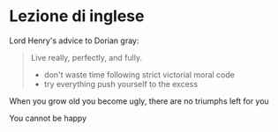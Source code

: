 # Lezione di inglese

Lord Henry's advice to Dorian gray:
> Live really, perfectly, and fully.
> * don't waste time following strict victorial moral code
> * try everything push yourself to the excess

When you grow old you become ugly, there are no triumphs left for you

You cannot be happy 
<!--stackedit_data:
eyJoaXN0b3J5IjpbLTE2MjQzMDAwNzBdfQ==
-->